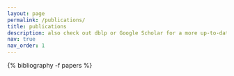```yaml
---
layout: page
permalink: /publications/
title: publications
description: also check out dblp or Google Scholar for a more up-to-date list of my publications
nav: true
nav_order: 1
---
```


<!-- _pages/publications.md -->
<div class="publications">

{% bibliography -f papers %}

</div>
